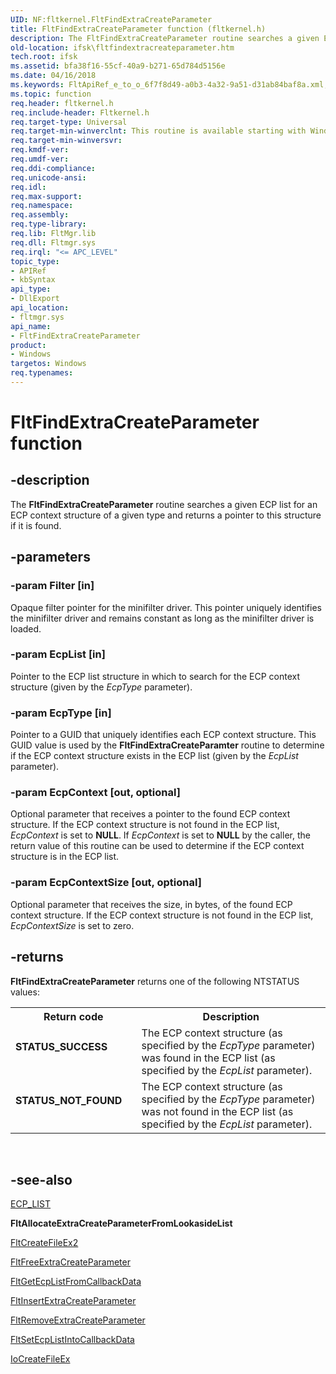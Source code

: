 ```yaml
---
UID: NF:fltkernel.FltFindExtraCreateParameter
title: FltFindExtraCreateParameter function (fltkernel.h)
description: The FltFindExtraCreateParameter routine searches a given ECP list for an ECP context structure of a given type and returns a pointer to this structure if it is found.
old-location: ifsk\fltfindextracreateparameter.htm
tech.root: ifsk
ms.assetid: bfa38f16-55cf-40a9-b271-65d784d5156e
ms.date: 04/16/2018
ms.keywords: FltApiRef_e_to_o_6f7f8d49-a0b3-4a32-9a51-d31ab84baf8a.xml, FltFindExtraCreateParameter, FltFindExtraCreateParameter routine [Installable File System Drivers], fltkernel/FltFindExtraCreateParameter, ifsk.fltfindextracreateparameter
ms.topic: function
req.header: fltkernel.h
req.include-header: Fltkernel.h
req.target-type: Universal
req.target-min-winverclnt: This routine is available starting with Windows Vista.
req.target-min-winversvr: 
req.kmdf-ver: 
req.umdf-ver: 
req.ddi-compliance: 
req.unicode-ansi: 
req.idl: 
req.max-support: 
req.namespace: 
req.assembly: 
req.type-library: 
req.lib: FltMgr.lib
req.dll: Fltmgr.sys
req.irql: "<= APC_LEVEL"
topic_type:
- APIRef
- kbSyntax
api_type:
- DllExport
api_location:
- fltmgr.sys
api_name:
- FltFindExtraCreateParameter
product:
- Windows
targetos: Windows
req.typenames: 
---
```


# FltFindExtraCreateParameter function


## -description


The <b>FltFindExtraCreateParameter</b> routine searches a given ECP list for an ECP context structure of a given type and returns a pointer to this structure if it is found.


## -parameters




### -param Filter [in]

Opaque filter pointer for the minifilter driver. This pointer uniquely identifies the minifilter driver and remains constant as long as the minifilter driver is loaded.


### -param EcpList [in]

Pointer to the ECP list structure in which to search for the ECP context structure (given by the <i>EcpType</i> parameter).


### -param EcpType [in]

Pointer to a GUID that uniquely identifies each ECP context structure.  This GUID value is used by the <b>FltFindExtraCreateParamter</b> routine to determine if the ECP context structure exists in the ECP list (given by the <i>EcpList</i> parameter).


### -param EcpContext [out, optional]

Optional parameter that receives a pointer to the found ECP context structure.  If the ECP context structure is not found in the ECP list, <i>EcpContext</i> is set to <b>NULL</b>.  If <i>EcpContext</i> is set to <b>NULL</b> by the caller, the return value of this routine can be used to determine if the ECP context structure is in the ECP list.


### -param EcpContextSize [out, optional]

Optional parameter that receives the size, in bytes, of the found ECP context structure.  If the ECP context structure is not found in the ECP list, <i>EcpContextSize</i> is set to zero.


## -returns



<b>FltFindExtraCreateParameter</b> returns one of the following NTSTATUS values:

<table>
<tr>
<th>Return code</th>
<th>Description</th>
</tr>
<tr>
<td width="40%">
<dl>
<dt><b>STATUS_SUCCESS</b></dt>
</dl>
</td>
<td width="60%">
The ECP context structure (as specified by the <i>EcpType</i> parameter) was found in the ECP list (as specified by the <i>EcpList</i> parameter).

</td>
</tr>
<tr>
<td width="40%">
<dl>
<dt><b>STATUS_NOT_FOUND</b></dt>
</dl>
</td>
<td width="60%">
The ECP context structure (as specified by the <i>EcpType</i> parameter) was not found in the ECP list (as specified by the <i>EcpList</i> parameter).

</td>
</tr>
</table>
 




## -see-also




<a href="https://docs.microsoft.com/previous-versions/windows/hardware/drivers/ff540148(v=vs.85)">ECP_LIST</a>



<b>FltAllocateExtraCreateParameterFromLookasideList</b>



<a href="https://docs.microsoft.com/windows-hardware/drivers/ddi/content/fltkernel/nf-fltkernel-fltcreatefileex2">FltCreateFileEx2</a>



<a href="https://docs.microsoft.com/windows-hardware/drivers/ddi/content/fltkernel/nf-fltkernel-fltfreeextracreateparameter">FltFreeExtraCreateParameter</a>



<a href="https://docs.microsoft.com/windows-hardware/drivers/ddi/content/fltkernel/nf-fltkernel-fltgetecplistfromcallbackdata">FltGetEcpListFromCallbackData</a>



<a href="https://docs.microsoft.com/windows-hardware/drivers/ddi/content/fltkernel/nf-fltkernel-fltinsertextracreateparameter">FltInsertExtraCreateParameter</a>



<a href="https://docs.microsoft.com/windows-hardware/drivers/ddi/content/fltkernel/nf-fltkernel-fltremoveextracreateparameter">FltRemoveExtraCreateParameter</a>



<a href="https://docs.microsoft.com/windows-hardware/drivers/ddi/content/fltkernel/nf-fltkernel-fltsetecplistintocallbackdata">FltSetEcpListIntoCallbackData</a>



<a href="https://docs.microsoft.com/windows-hardware/drivers/ddi/content/ntddk/nf-ntddk-iocreatefileex">IoCreateFileEx</a>
 

 

